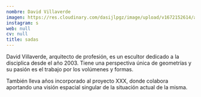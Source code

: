 ```yaml
---
nombre: David Villaverde
imagen: https://res.cloudinary.com/dasijlpgz/image/upload/v1672152614/artistas/perfil.jpg
instagram: s
web: null
cv: null
title: sadas
---
```


David Villaverde, arquitecto de profesión, es un escultor dedicado a la disciplica desde el año 2003. Tiene una perspectiva única de geometrías y su pasión es el trabajo por los volúmenes y formas.

También lleva años incorporado al proyecto XXX, donde colabora aportando una visión espacial singular de la situación actual de la misma.

